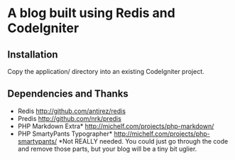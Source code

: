 # A blog built using Redis and CodeIgniter

## Installation
Copy the application/ directory into an existing CodeIgniter project.

## Dependencies and Thanks
- Redis <http://github.com/antirez/redis>
- Predis <http://github.com/nrk/predis>
- PHP Markdown Extra\* <http://michelf.com/projects/php-markdown/>
- PHP SmartyPants Typographer\* <http://michelf.com/projects/php-smartypants/>
\*Not REALLY needed. You could just go through the code and remove those parts, but your 
blog will be a tiny bit uglier.

